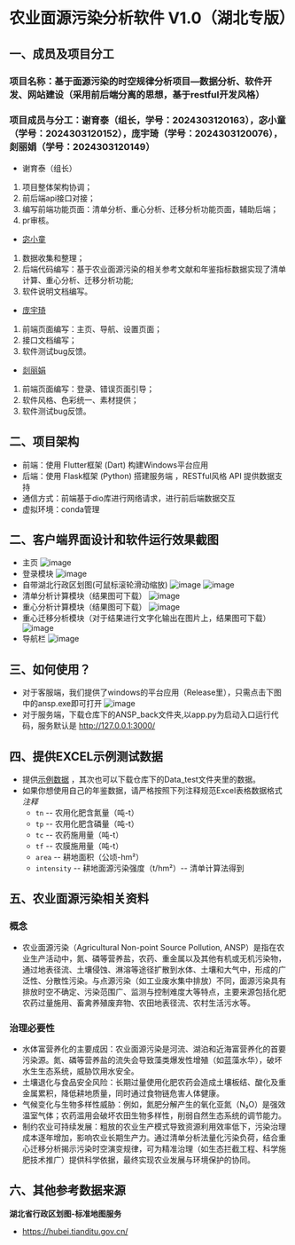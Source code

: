 # 农业面源污染分析软件 V1.0（湖北专版）
## 一、成员及项目分工
### 项目名称：基于面源污染的时空规律分析项目—数据分析、软件开发、网站建设（采用前后端分离的思想，基于restful开发风格）
### 项目成员与分工：谢育泰（组长，学号：2024303120163），宓小童（学号：2024303120152），庞宇琦（学号：2024303120076），剡丽娟（学号：2024303120149）
- 谢育泰（组长）
1. 项目整体架构协调；
2. 前后端api接口对接；
3. 编写前端功能页面：清单分析、重心分析、迁移分析功能页面，辅助后端；
4. pr审核。
- [宓小童](https://github.com/mxttt173)
1. 数据收集和整理；
2. 后端代码编写：基于农业面源污染的相关参考文献和年鉴指标数据实现了清单计算、重心分析、迁移分析功能;
3. 软件说明文档编写。
- [庞宇琦](https://github.com/Pyq-bi)
1. 前端页面编写：主页、导航、设置页面；
2. 接口文档编写；
3. 软件测试bug反馈。
- [剡丽娟](https://github.com/Ylj0617)
1. 前端页面编写：登录、错误页面引导；
2. 软件风格、色彩统一、素材提供；
3. 软件测试bug反馈。
  
## 二、项目架构
- 前端：使用 Flutter框架 (Dart) 构建Windows平台应用
- 后端：使用 Flask框架 (Python) 搭建服务端 ，RESTful风格 API 提供数据支持
- 通信方式：前端基于dio库进行网络请求，进行前后端数据交互
- 虚拟环境：conda管理

## 二、客户端界面设计和软件运行效果截图
- 主页
   ![image](https://github.com/user-attachments/assets/dc895dc9-57aa-474a-8cf7-bb2255e36dc2)
- 登录模块
   ![image](https://github.com/user-attachments/assets/3fd1d907-8091-45f5-b2f3-74a094310fef)
- 自带湖北行政区划图(可鼠标滚轮滑动缩放)
   ![image](https://github.com/user-attachments/assets/9178b183-662a-47bd-bef4-82eec2580d1f)
   ![image](https://github.com/user-attachments/assets/682130f2-2867-4b38-a0eb-c09228fc07fc)
- 清单分析计算模块（结果图可下载）
   ![image](https://github.com/user-attachments/assets/4a72552f-5edf-46c9-abaf-8b24cd61df4a)
- 重心分析计算模块（结果图可下载）
   ![image](https://github.com/user-attachments/assets/674d16e3-f546-4f7a-b3af-1cec007c7b9b)
- 重心迁移分析模块（对于结果进行文字化输出在图片上，结果图可下载）
   ![image](https://github.com/user-attachments/assets/1b66b99f-15aa-4232-bd1f-387fa4778851)
- 导航栏
  ![image](https://github.com/user-attachments/assets/b17e3576-bab6-44fc-9aaa-18f2af89e852)

## 三、如何使用？
- 对于客服端，我们提供了windows的平台应用（Release里），只需点击下图中的ansp.exe即可打开
![image](https://github.com/user-attachments/assets/060a5c9b-e680-46e0-8398-0172c93493eb)
- 对于服务端，下载仓库下的ANSP_back文件夹,以app.py为启动入口运行代码，服务默认是 http://127.0.0.1:3000/

## 四、提供EXCEL示例测试数据
- 提供[示例数据](https://github.com/Spade-Atek/ANSPAnalytics/tree/main/Data_test) ，其次也可以下载仓库下的Data_test文件夹里的数据。
- 如果你想使用自己的年鉴数据，请严格按照下列注释规范Excel表格数据格式
*注释*
   - `tn` -- 农用化肥含氮量（吨-t）
   - `tp` -- 农用化肥含磷量（吨-t）
   - `tc` -- 农药施用量（吨-t）
   - `tf` -- 农膜施用量（吨-t）
   - `area` -- 耕地面积（公顷-hm²）
   - `intensity` -- 耕地面源污染强度（t/hm²）-- 清单计算法得到
     
## 五、农业面源污染相关资料
### 概念
- 农业面源污染（Agricultural Non-point Source Pollution, ANSP）是指在农业生产活动中，氮、磷等营养盐，农药、重金属以及其他有机或无机污染物，通过地表径流、土壤侵蚀、淋溶等途径扩散到水体、土壤和大气中，形成的广泛性、分散性污染。与点源污染（如工业废水集中排放）不同，面源污染具有排放时空不确定、污染范围广、监测与控制难度大等特点，主要来源包括化肥农药过量施用、畜禽养殖废弃物、农田地表径流、农村生活污水等。

### 治理必要性
- 水体富营养化的主要成因：农业面源污染是河流、湖泊和近海富营养化的首要污染源。氮、磷等营养盐的流失会导致藻类爆发性增殖（如蓝藻水华），破坏水生生态系统，威胁饮用水安全。
- 土壤退化与食品安全风险：长期过量使用化肥农药会造成土壤板结、酸化及重金属累积，降低耕地质量，同时通过食物链危害人体健康。
- 气候变化与生物多样性威胁：例如，氮肥分解产生的氧化亚氮（N₂O）是强效温室气体；农药滥用会破坏农田生物多样性，削弱自然生态系统的调节能力。
- 制约农业可持续发展：粗放的农业生产模式导致资源利用效率低下，污染治理成本逐年增加，影响农业长期生产力。通过清单分析法量化污染负荷，结合重心迁移分析揭示污染时空演变规律，可为精准治理（如生态拦截工程、科学施肥技术推广）提供科学依据，最终实现农业发展与环境保护的协同。
   
## 六、其他参考数据来源
**湖北省行政区划图-标准地图服务**
- https://hubei.tianditu.gov.cn/


